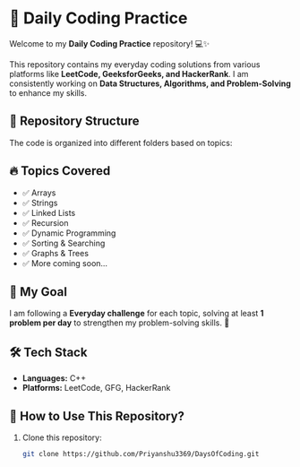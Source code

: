 # 🚀 Daily Coding Practice  

Welcome to my **Daily Coding Practice** repository! 💻✨  

This repository contains my everyday coding solutions from various platforms like **LeetCode, GeeksforGeeks, and HackerRank**. I am consistently working on **Data Structures, Algorithms, and Problem-Solving** to enhance my skills.  

## 📌 Repository Structure  
The code is organized into different folders based on topics:  


## 🔥 Topics Covered  
- ✅ Arrays  
- ✅ Strings  
- ✅ Linked Lists  
- ✅ Recursion  
- ✅ Dynamic Programming  
- ✅ Sorting & Searching  
- ✅ Graphs & Trees  
- ✅ More coming soon...  

## 📆 My Goal  
I am following a **Everyday challenge** for each topic, solving at least **1 problem per day** to strengthen my problem-solving skills. 🚀  

## 🛠 Tech Stack  
- **Languages:** C++
- **Platforms:** LeetCode, GFG, HackerRank  

## 🎯 How to Use This Repository?  
1. Clone this repository:  
   ```bash
   git clone https://github.com/Priyanshu3369/DaysOfCoding.git

